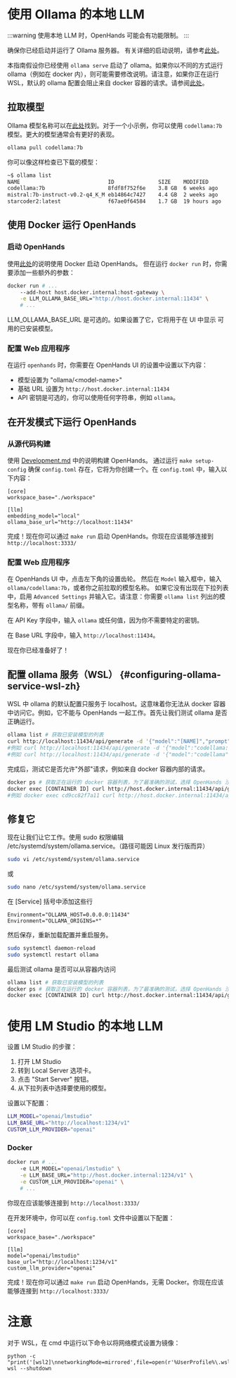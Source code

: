 # 使用 Ollama 的本地 LLM

:::warning
使用本地 LLM 时，OpenHands 可能会有功能限制。
:::

确保你已经启动并运行了 Ollama 服务器。
有关详细的启动说明，请参考[此处](https://github.com/ollama/ollama)。

本指南假设你已经使用 `ollama serve` 启动了 ollama。如果你以不同的方式运行 ollama（例如在 docker 内），则可能需要修改说明。请注意，如果你正在运行 WSL，默认的 ollama 配置会阻止来自 docker 容器的请求。请参阅[此处](#configuring-ollama-service-wsl-zh)。

## 拉取模型

Ollama 模型名称可以在[此处](https://ollama.com/library)找到。对于一个小示例，你可以使用
`codellama:7b` 模型。更大的模型通常会有更好的表现。

```bash
ollama pull codellama:7b
```

你可以像这样检查已下载的模型：

```bash
~$ ollama list
NAME                            ID              SIZE    MODIFIED
codellama:7b                    8fdf8f752f6e    3.8 GB  6 weeks ago
mistral:7b-instruct-v0.2-q4_K_M eb14864c7427    4.4 GB  2 weeks ago
starcoder2:latest               f67ae0f64584    1.7 GB  19 hours ago
```

## 使用 Docker 运行 OpenHands

### 启动 OpenHands

使用[此处](../getting-started)的说明使用 Docker 启动 OpenHands。
但在运行 `docker run` 时，你需要添加一些额外的参数：

```bash
docker run # ...
    --add-host host.docker.internal:host-gateway \
    -e LLM_OLLAMA_BASE_URL="http://host.docker.internal:11434" \
    # ...
```

LLM_OLLAMA_BASE_URL 是可选的。如果设置了它，它将用于在 UI 中显示
可用的已安装模型。

### 配置 Web 应用程序

在运行 `openhands` 时，你需要在 OpenHands UI 的设置中设置以下内容：

- 模型设置为 "ollama/&lt;model-name&gt;"
- 基础 URL 设置为 `http://host.docker.internal:11434`
- API 密钥是可选的，你可以使用任何字符串，例如 `ollama`。

## 在开发模式下运行 OpenHands

### 从源代码构建

使用 [Development.md](https://github.com/All-Hands-AI/OpenHands/blob/main/Development.md) 中的说明构建 OpenHands。
通过运行 `make setup-config` 确保 `config.toml` 存在，它将为你创建一个。在 `config.toml` 中，输入以下内容：

```
[core]
workspace_base="./workspace"

[llm]
embedding_model="local"
ollama_base_url="http://localhost:11434"

```

完成！现在你可以通过 `make run` 启动 OpenHands。你现在应该能够连接到 `http://localhost:3333/`

### 配置 Web 应用程序

在 OpenHands UI 中，点击左下角的设置齿轮。
然后在 `Model` 输入框中，输入 `ollama/codellama:7b`，或者你之前拉取的模型名称。
如果它没有出现在下拉列表中，启用 `Advanced Settings` 并输入它。请注意：你需要 `ollama list` 列出的模型名称，带有 `ollama/` 前缀。

在 API Key 字段中，输入 `ollama` 或任何值，因为你不需要特定的密钥。

在 Base URL 字段中，输入 `http://localhost:11434`。

现在你已经准备好了！

## 配置 ollama 服务（WSL） {#configuring-ollama-service-wsl-zh}

WSL 中 ollama 的默认配置只服务于 localhost。这意味着你无法从 docker 容器中访问它。例如，它不能与 OpenHands 一起工作。首先让我们测试 ollama 是否正确运行。

```bash
ollama list # 获取已安装模型的列表
curl http://localhost:11434/api/generate -d '{"model":"[NAME]","prompt":"hi"}'
#例如 curl http://localhost:11434/api/generate -d '{"model":"codellama:7b","prompt":"hi"}'
#例如 curl http://localhost:11434/api/generate -d '{"model":"codellama","prompt":"hi"}' #如果只有一个，标签是可选的
```

完成后，测试它是否允许"外部"请求，例如来自 docker 容器内部的请求。

```bash
docker ps # 获取正在运行的 docker 容器列表，为了最准确的测试，选择 OpenHands 沙盒容器。
docker exec [CONTAINER ID] curl http://host.docker.internal:11434/api/generate -d '{"model":"[NAME]","prompt":"hi"}'
#例如 docker exec cd9cc82f7a11 curl http://host.docker.internal:11434/api/generate -d '{"model":"codellama","prompt":"hi"}'
```

## 修复它

现在让我们让它工作。使用 sudo 权限编辑 /etc/systemd/system/ollama.service。（路径可能因 Linux 发行版而异）

```bash
sudo vi /etc/systemd/system/ollama.service
```

或

```bash
sudo nano /etc/systemd/system/ollama.service
```

在 [Service] 括号中添加这些行

```
Environment="OLLAMA_HOST=0.0.0.0:11434"
Environment="OLLAMA_ORIGINS=*"
```

然后保存，重新加载配置并重启服务。

```bash
sudo systemctl daemon-reload
sudo systemctl restart ollama
```

最后测试 ollama 是否可以从容器内访问

```bash
ollama list # 获取已安装模型的列表
docker ps # 获取正在运行的 docker 容器列表，为了最准确的测试，选择 OpenHands 沙盒容器。
docker exec [CONTAINER ID] curl http://host.docker.internal:11434/api/generate -d '{"model":"[NAME]","prompt":"hi"}'
```

# 使用 LM Studio 的本地 LLM

设置 LM Studio 的步骤：

1. 打开 LM Studio
2. 转到 Local Server 选项卡。
3. 点击 "Start Server" 按钮。
4. 从下拉列表中选择要使用的模型。

设置以下配置：

```bash
LLM_MODEL="openai/lmstudio"
LLM_BASE_URL="http://localhost:1234/v1"
CUSTOM_LLM_PROVIDER="openai"
```

### Docker

```bash
docker run # ...
    -e LLM_MODEL="openai/lmstudio" \
    -e LLM_BASE_URL="http://host.docker.internal:1234/v1" \
    -e CUSTOM_LLM_PROVIDER="openai" \
    # ...
```

你现在应该能够连接到 `http://localhost:3333/`

在开发环境中，你可以在 `config.toml` 文件中设置以下配置：

```
[core]
workspace_base="./workspace"

[llm]
model="openai/lmstudio"
base_url="http://localhost:1234/v1"
custom_llm_provider="openai"
```

完成！现在你可以通过 `make run` 启动 OpenHands，无需 Docker。你现在应该能够连接到 `http://localhost:3333/`

# 注意

对于 WSL，在 cmd 中运行以下命令以将网络模式设置为镜像：

```
python -c  "print('[wsl2]\nnetworkingMode=mirrored',file=open(r'%UserProfile%\.wslconfig','w'))"
wsl --shutdown
```
